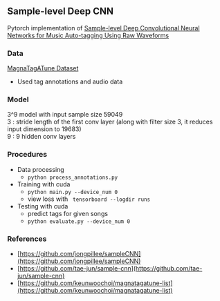 ## Sample-level Deep CNN
Pytorch implementation of [Sample-level Deep Convolutional Neural Networks for Music Auto-tagging Using Raw Waveforms](https://arxiv.org/abs/1703.01789)

### Data
[MagnaTagATune Dataset](http://mirg.city.ac.uk/codeapps/the-magnatagatune-dataset)
* Used tag annotations and audio data

### Model
3^9 model with input sample size 59049  
3 : stride length of the first conv layer (along with filter size 3, it reduces input dimension to 19683)  
9 : 9 hidden conv layers  

### Procedures
* Data processing
    * ` python process_annotations.py `
* Training with cuda
    * ` python main.py --device_num 0 `
	* view loss with ` tensorboard --logdir runs`
* Testing with cuda
	* predict tags for given songs
    * ` python evaluate.py --device_num 0 `


### References
* [https://github.com/jongpillee/sampleCNN](https://github.com/jongpillee/sampleCNN)
* [https://github.com/tae-jun/sample-cnn](https://github.com/tae-jun/sample-cnn)
* [https://github.com/keunwoochoi/magnatagatune-list](https://github.com/keunwoochoi/magnatagatune-list)


